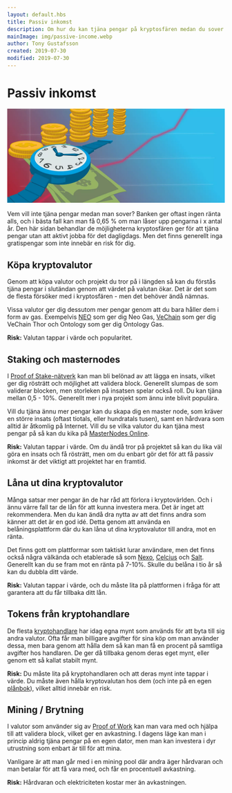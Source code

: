 ```yaml
---
layout: default.hbs
title: Passiv inkomst
description: Om hur du kan tjäna pengar på kryptosfären medan du sover. Genom att hålla mynt, staking, masternodes, belåning och mining.
mainImage: img/passive-income.webp
author: Tony Gustafsson
created: 2019-07-30
modified: 2019-07-30
---
```


# Passiv inkomst

![Passiv inkomst](../img/passive-income.webp 'Passiv inkomst')

Vem vill inte tjäna pengar medan man sover? Banken ger oftast ingen ränta alls, och i bästa fall kan man få 0,65 % om man låser upp pengarna i x antal år. Den här sidan behandlar de möjligheterna kryptosfären ger för att tjäna pengar utan att aktivt jobba för det dagligdags. Men det finns generellt inga gratispengar som inte innebär en risk för dig.

## Köpa kryptovalutor

Genom att köpa valutor och projekt du tror på i längden så kan du förstås tjäna pengar i slutändan genom att värdet på valutan ökar. Det är det som de flesta försöker med i kryptosfären - men det behöver ändå nämnas.

Vissa valutor ger dig dessutom mer pengar genom att du bara håller dem i form av gas. Exempelvis [NEO](/kryptovalutor/neo.html) som ger dig Neo Gas, [VeChain](/kryptovalutor/vechain.html) som ger dig VeChain Thor och Ontology som ger dig Ontology Gas.

**Risk:** Valutan tappar i värde och popularitet.

## Staking och masternodes

I [Proof of Stake-nätverk](/tekniker/proof-of-stake.html) kan man bli belönad av att lägga en insats, vilket ger dig rösträtt och möjlighet att validera block. Generellt slumpas de som validerar blocken, men storleken på insatsen spelar också roll. Du kan tjäna mellan 0,5 - 10%. Generellt mer i nya projekt som ännu inte blivit populära.

Vill du tjäna ännu mer pengar kan du skapa dig en master node, som kräver en större insats (oftast tiotals, eller hundratals tusen), samt en hårdvara som alltid är åtkomlig på Internet. Vill du se vilka valutor du kan tjäna mest pengar på så kan du kika på [MasterNodes Online](https://masternodes.online/).

**Risk:** Valutan tappar i värde. Om du ändå tror på projektet så kan du lika väl göra en insats och få rösträtt, men om du enbart gör det för att få passiv inkomst är det viktigt att projektet har en framtid.

## Låna ut dina kryptovalutor

Många satsar mer pengar än de har råd att förlora i kryptovärlden. Och i ännu värre fall tar de lån för att kunna investera mera. Det är inget att rekommendera. Men du kan ändå dra nytta av att det finns andra som känner att det är en god idé. Detta genom att använda en belåningsplattform där du kan låna ut dina kryptovalutor till andra, mot en ränta.

Det finns gott om plattformar som taktiskt lurar användare, men det finns också några välkända och etablerade så som [Nexo](https://nexo.io/), [Celcius](https://celsius.network/) och [Salt](https://saltlending.com/). Generellt kan du se fram mot en ränta på 7-10%. Skulle du belåna i tio år så kan du dubbla ditt värde.

**Risk:** Valutan tappar i värde, och du måste lita på plattformen i fråga för att garantera att du får tillbaka ditt lån.

## Tokens från kryptohandlare

De flesta [kryptohandlare](/marknaden/kryptohandlare.html) har idag egna mynt som används för att byta till sig andra valutor. Ofta får man billigare avgifter för sina köp om man använder dessa, men bara genom att hålla dem så kan man få en procent på samtliga avgifter hos handlaren. De ger då tillbaka genom deras eget mynt, eller genom ett så kallat stabilt mynt.

**Risk:** Du måste lita på kryptohandlaren och att deras mynt inte tappar i värde. Du måste även hålla kryptovalutan hos dem (och inte på en egen [plånbok](/marknaden/planbocker.html)), vilket alltid innebär en risk.

## Mining / Brytning

I valutor som använder sig av [Proof of Work](/tekniker/proof-of-work.html) kan man vara med och hjälpa till att validera block, vilket ger en avkastning. I dagens läge kan man i princip aldrig tjäna pengar på en egen dator, men man kan investera i dyr utrustning som enbart är till för att mina.

Vanligare är att man går med i en mining pool där andra äger hårdvaran och man betalar för att få vara med, och får en procentuell avkastning.

**Risk:** Hårdvaran och elektriciteten kostar mer än avkastningen.
